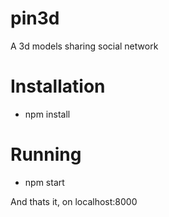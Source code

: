 # pin3d
A 3d models sharing social network

# Installation
- npm install

# Running
- npm start

And thats it, on localhost:8000
